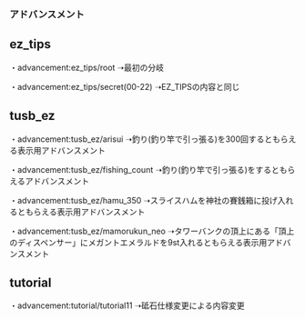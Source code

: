 ### アドバンスメント

## ez_tips

・advancement:ez_tips/root
➝最初の分岐

・advancement:ez_tips/secret(00-22)
➝EZ_TIPSの内容と同じ


## tusb_ez

・advancement:tusb_ez/arisui
➝釣り(釣り竿で引っ張る)を300回するともらえる表示用アドバンスメント

・advancement:tusb_ez/fishing_count
➝釣り(釣り竿で引っ張る)をするともらえるアドバンスメント

・advancement:tusb_ez/hamu_350
➝スライスハムを神社の賽銭箱に投げ入れるともらえる表示用アドバンスメント

・advancement:tusb_ez/mamorukun_neo
➝タワーバンクの頂上にある「頂上のディスペンサー」にメガントエメラルドを9st入れるともらえる表示用アドバンスメント


## tutorial

・advancement:tutorial/tutorial11
➝砥石仕様変更による内容変更
